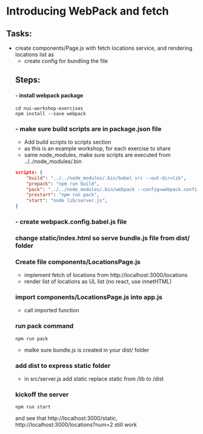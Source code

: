 # Introducing WebPack and fetch

## Tasks:
- create components/Page.js with fetch locations service, and rendering locations list as <ul>
- create config for bundling the file


## Steps:

#### - install webpack package
```
cd nui-workshop-exercises
npm install --save webpack
```

### - make sure build scripts are in package.json file
- Add build scripts to scripts section
- as this is an example workshop, for each exercise to share
- same node_modules, make sure scripts are executed from ../../node_modules/.bin
```json
scripts: {
    "build": "../../node_modules/.bin/babel src --out-dir=lib",
    "prepack": "npm run build",
    "pack": "../../node_modules/.bin/webpack --config=webpack.config.babel.js",
    "prestart": "npm run pack",
    "start": "node lib/server.js",
}
```


### - create webpack.config.babel.js file

### change static/index.html so serve bundle.js file from dist/ folder


### Create file components/LocationsPage.js
 - implement fetch of locations from http://localhost:3000/locations
 - render list of locations as UL list (no react, use innetHTML)

### import components/LocationsPage.js into app.js
- call imported function

### run pack command
```
npm run pack
```
- malke sure bundle.js is created in your dist/ folder

### add dist to express static folder
 - in src/server.js add static replace static from /lib to /dist

### kickoff the server
```
npm run start
```
and see that http://localhost:3000/static, http://localhost:3000/locations?num=2 still work
